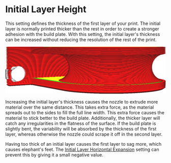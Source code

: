 Initial Layer Height
====
This setting defines the thickness of the first layer of your print. The initial layer is normally printed thicker than the rest in order to create a stronger adhesion with the build plate. With this setting, the initial layer's thickness can be increased without reducing the resolution of the rest of the print.

![The initial layer is thicker than the rest of the layers](../images/layer_height_0.png)

Increasing the initial layer's thickness causes the nozzle to extrude more material over the same distance. This takes extra force, as the material spreads out to the sides to fill the full line width. This extra force causes the material to stick better to the build plate. Additionally, the thicker layer will catch any irregularities in the flatness of the surface. If the build plate is slightly bent, the variability will be absorbed by the thickness of the first layer, whereas otherwise the nozzle could scrape it off in the second layer.

Having too thick of an initial layer causes the first layer to sag more, which causes elephant's feet. The [Initial Layer Horizontal Expansion](../shell/xy_offset_layer_0.md) setting can prevent this by giving it a small negative value.